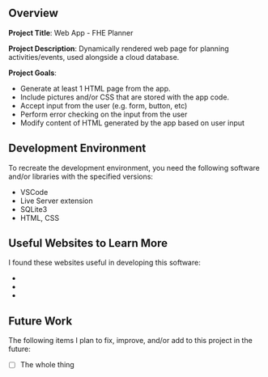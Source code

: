 ## Overview

**Project Title**: Web App - FHE Planner

**Project Description**:
Dynamically rendered web page for planning activities/events, used alongside a cloud database.

**Project Goals**:

- Generate at least 1 HTML page from the app.
- Include pictures and/or CSS that are stored with the app code.
- Accept input from the user (e.g. form, button, etc)
- Perform error checking on the input from the user
- Modify content of HTML generated by the app based on user input

## Development Environment

To recreate the development environment, you need the following software and/or libraries with the specified versions:

- VSCode
- Live Server extension
- SQLite3
- HTML, CSS

## Useful Websites to Learn More

I found these websites useful in developing this software:

-
-
-

## Future Work

The following items I plan to fix, improve, and/or add to this project in the future:

- [ ] The whole thing
